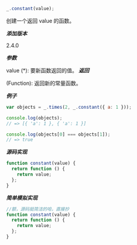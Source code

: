 ```js
_.constant(value);
```

创建一个返回 value 的函数。

**_添加版本_**

2.4.0

**_参数_**

value (\*): 要新函数返回的值。
**_返回_**

(Function): 返回新的常量函数。

**_例子_**

```js
var objects = _.times(2, _.constant({ a: 1 }));

console.log(objects);
// => [{ 'a': 1 }, { 'a': 1 }]

console.log(objects[0] === objects[1]);
// => true
```

**_源码实现_**

```js
function constant(value) {
  return function () {
    return value;
  };
}
```

**_简单模拟实现_**

```js
//额，源码挺简洁的哈，直接抄
function constant(value) {
  return function () {
    return value;
  };
}
```
